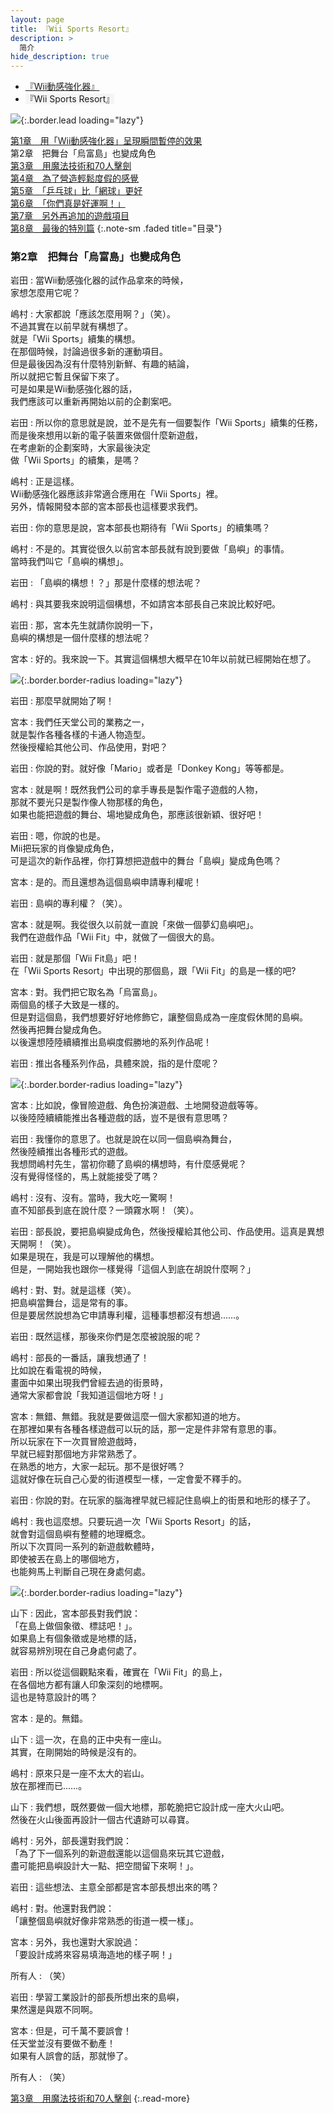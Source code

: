 ```yaml
---
layout: page
title: 『Wii Sports Resort』
description: >
  简介
hide_description: true
---
```


<nav class="pagination heading clearfix" role="navigation">
  <ul>
    <li class="pagination-item">
      <a href="../../vol1/1/">
        『Wii動感強化器』
      </a>
    </li>
    <li class="pagination-item">
      <a style="background-color:rgba(225,224,224,0.3);">
        『Wii Sports Resort』
      </a>
    </li>
  </ul>
</nav>

![](/interviews/cht-hk/wii/wiisportsresort/vol2/img/wsr_interview_title_6.jpg){:.border.lead loading="lazy"}

[第1章　用「Wii動感強化器」呈現瞬間暫停的效果](1.md)<br>
第2章　把舞台「烏富島」也變成角色<br>
[第3章　用魔法技術和70人擊劍](3.md)<br>
[第4章　為了營造輕鬆度假的感覺](4.md)<br>
[第5章　「乒乓球」比「網球」更好](5.md)<br>
[第6章　「你們真是好運啊！」](6.md)<br>
[第7章　另外再追加的遊戲項目](7.md)<br>
[第8章　最後的特別篇](8.md)
{:.note-sm .faded title="目录"}

### 第2章　把舞台「烏富島」也變成角色

岩田
: 當Wii動感強化器的試作品拿來的時候，<br>家想怎麼用它呢？

嶋村
: 大家都說「應該怎麼用啊？」（笑）。<br>不過其實在以前早就有構想了。<br>就是「Wii Sports」續集的構想。<br>在那個時候，討論過很多新的運動項目。<br>但是最後因為沒有什麼特別新鮮、有趣的結論，<br>所以就把它暫且保留下來了。<br>可是如果是Wii動感強化器的話，<br>我們應該可以重新再開始以前的企劃案吧。

岩田
: 所以你的意思就是說，並不是先有一個要製作「Wii Sports」續集的任務，<br>而是後來想用以新的電子裝置來做個什麼新遊戲，<br>在考慮新的企劃案時，大家最後決定<br>做「Wii Sports」的續集，是嗎？

嶋村
: 正是這樣。<br>Wii動感強化器應該非常適合應用在「Wii Sports」裡。<br>另外，情報開發本部的宮本部長也這樣要求我們。

岩田
: 你的意思是說，宮本部長也期待有「Wii Sports」的續集嗎？

嶋村
: 不是的。其實從很久以前宮本部長就有說到要做「島嶼」的事情。<br>當時我們叫它「島嶼的構想」。

岩田
: 「島嶼的構想！？」那是什麼樣的想法呢？

嶋村
: 與其要我來說明這個構想，不如請宮本部長自己來說比較好吧。

岩田
: 那，宮本先生就請你說明一下，<br>島嶼的構想是一個什麼樣的想法呢？

宮本
: 好的。我來說一下。其實這個構想大概早在10年以前就已經開始在想了。

![](/interviews/cht-hk/wii/wiisportsresort/vol2/img/wsr_interview_33.jpg){:.border.border-radius loading="lazy"}

岩田
: 那麼早就開始了啊！

宮本
: 我們任天堂公司的業務之一，<br>就是製作各種各樣的卡通人物造型。<br>然後授權給其他公司、作品使用，對吧？

岩田
: 你說的對。就好像「Mario」或者是「Donkey Kong」等等都是。

宮本
: 就是啊！既然我們公司的拿手專長是製作電子遊戲的人物，<br>那就不要光只是製作像人物那樣的角色，<br>如果也能把遊戲的舞台、場地變成角色，那應該很新穎、很好吧！

岩田
: 嗯，你說的也是。<br>Mii把玩家的肖像變成角色，<br>可是這次的新作品裡，你打算想把遊戲中的舞台「島嶼」變成角色嗎？

宮本
: 是的。而且還想為這個島嶼申請專利權呢！

岩田
: 島嶼的專利權？（笑）。

宮本
: 就是啊。我從很久以前就一直說「來做一個夢幻島嶼吧」。<br>我們在遊戲作品「Wii Fit」中，就做了一個很大的島。

岩田
: 就是那個「Wii Fit島」吧！<br>在「Wii Sports Resort」中出現的那個島，跟「Wii Fit」的島是一樣的吧?

宮本
: 對。我們把它取名為「烏富島」。<br>兩個島的樣子大致是一樣的。<br>但是對這個島，我們想要好好地修飾它，讓整個島成為一座度假休閒的島嶼。<br>然後再把舞台變成角色。<br>以後還想陸陸續續推出島嶼度假勝地的系列作品呢！

岩田
: 推出各種系列作品，具體來說，指的是什麼呢？

![](/interviews/cht-hk/wii/wiisportsresort/vol2/img/wsr_interview_34.jpg){:.border.border-radius loading="lazy"}

宮本
: 比如說，像冒險遊戲、角色扮演遊戲、土地開發遊戲等等。<br>以後陸陸續續能推出各種遊戲的話，豈不是很有意思嗎？

岩田
: 我懂你的意思了。也就是說在以同一個島嶼為舞台，<br>然後陸續推出各種形式的遊戲。<br>我想問嶋村先生，當初你聽了島嶼的構想時，有什麼感覺呢？<br>沒有覺得怪怪的，馬上就能接受了嗎？

嶋村
: 沒有、沒有。當時，我大吃一驚啊！<br>直不知部長到底在說什麼？一頭霧水啊！（笑）。

岩田
: 部長說，要把島嶼變成角色，然後授權給其他公司、作品使用。這真是異想天開啊！（笑）。<br>如果是現在，我是可以理解他的構想。<br>但是，一開始我也跟你一樣覺得「這個人到底在胡說什麼啊？」

嶋村
: 對、對。就是這樣（笑）。<br>把島嶼當舞台，這是常有的事。<br>但是要居然說想為它申請專利權，這種事想都沒有想過……。

岩田
: 既然這樣，那後來你們是怎麼被說服的呢？

嶋村
: 部長的一番話，讓我想通了！<br>比如說在看電視的時候，<br>畫面中如果出現我們曾經去過的街景時，<br>通常大家都會說「我知道這個地方呀！」

宮本
: 無錯、無錯。我就是要做這麼一個大家都知道的地方。<br>在那裡如果有各種各樣遊戲可以玩的話，那一定是件非常有意思的事。<br>所以玩家在下一次買冒險遊戲時，<br>早就已經對那個地方非常熟悉了。<br>在熟悉的地方，大家一起玩。那不是很好嗎？<br>這就好像在玩自己心愛的街道模型一樣，一定會愛不釋手的。

岩田
: 你說的對。在玩家的腦海裡早就已經記住島嶼上的街景和地形的樣子了。

嶋村
: 我也這麼想。只要玩過一次「Wii Sports Resort」的話，<br>就會對這個島嶼有整體的地理概念。<br>所以下次買同一系列的新遊戲軟體時，<br>即使被丟在島上的哪個地方，<br>也能夠馬上判斷自己現在身處何處。

![](/interviews/cht-hk/wii/wiisportsresort/vol2/img/wsr_interview_35.jpg){:.border.border-radius loading="lazy"}

山下
: 因此，宮本部長對我們說：<br>「在島上做個象徵、標誌吧！」。<br>如果島上有個象徵或是地標的話，<br>就容易辨別現在自己身處何處了。

岩田
: 所以從這個觀點來看，確實在「Wii Fit」的島上，<br>在各個地方都有讓人印象深刻的地標啊。<br>這也是特意設計的嗎？

宮本
: 是的。無錯。

山下
: 這一次，在島的正中央有一座山。<br>其實，在剛開始的時候是沒有的。

嶋村
: 原來只是一座不太大的岩山。<br>放在那裡而已……。

山下
: 我們想，既然要做一個大地標，那乾脆把它設計成一座大火山吧。<br>然後在火山後面再設計一個古代遺跡可以尋寶。

嶋村
: 另外，部長還對我們說：<br>「為了下一個系列的新遊戲還能以這個島來玩其它遊戲，<br>盡可能把島嶼設計大一點、把空間留下來啊！」。

岩田
: 這些想法、主意全部都是宮本部長想出來的嗎？

嶋村
: 對。他還對我們說：<br>「讓整個島嶼就好像非常熟悉的街道一模一樣」。

宮本
: 另外，我也還對大家說過：<br>「要設計成將來容易填海造地的樣子啊！」

所有人
: （笑）

岩田
: 學習工業設計的部長所想出來的島嶼，<br>果然還是與眾不同啊。

宮本
: 但是，可千萬不要誤會！<br>任天堂並沒有要做不動產！<br>如果有人誤會的話，那就慘了。

所有人
: （笑）


[第3章　用魔法技術和70人擊劍](3.md)
{:.read-more}
